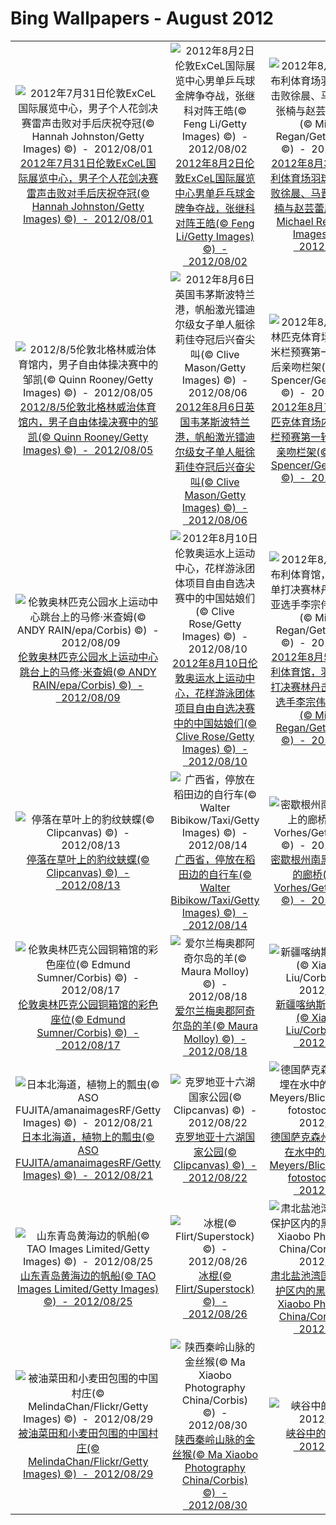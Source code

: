 # Bing Wallpapers - August 2012

| | | | |
|:-------------------------:|:-------------------------:|:-------------------------:|:-------------------------:|
| ![2012年7月31日伦敦ExCeL国际展览中心，男子个人花剑决赛雷声击败对手后庆祝夺冠(© Hannah Johnston/Getty Images) ©)  -  2012/08/01](https://bing.ee123.net/img/cn/fhd/2012/08/01.jpg)[2012年7月31日伦敦ExCeL国际展览中心，男子个人花剑决赛雷声击败对手后庆祝夺冠(© Hannah Johnston/Getty Images) ©)  -  2012/08/01](https://bing.ee123.net/img/cn/fhd/2012/08/01.jpg) | ![2012年8月2日伦敦ExCeL国际展览中心男单乒乓球金牌争夺战，张继科对阵王皓(© Feng Li/Getty Images) ©)  -  2012/08/02](https://bing.ee123.net/img/cn/fhd/2012/08/02.jpg)[2012年8月2日伦敦ExCeL国际展览中心男单乒乓球金牌争夺战，张继科对阵王皓(© Feng Li/Getty Images) ©)  -  2012/08/02](https://bing.ee123.net/img/cn/fhd/2012/08/02.jpg) | ![2012年8月3日伦敦温布利体育场羽球混双决赛击败徐晨、马晋组合后，张楠与赵芸蕾庆祝夺冠(© Michael Regan/Getty Images) ©)  -  2012/08/03](https://bing.ee123.net/img/cn/fhd/2012/08/03.jpg)[2012年8月3日伦敦温布利体育场羽球混双决赛击败徐晨、马晋组合后，张楠与赵芸蕾庆祝夺冠(© Michael Regan/Getty Images) ©)  -  2012/08/03](https://bing.ee123.net/img/cn/fhd/2012/08/03.jpg) | ![2012年8月4日伦敦奥林匹克体育场男子20公里竞走决赛，陈定冲线后高举双手庆祝夺冠(© Jeff J Mitchell/Getty Images) ©)  -  2012/08/04](https://bing.ee123.net/img/cn/fhd/2012/08/04.jpg)[2012年8月4日伦敦奥林匹克体育场男子20公里竞走决赛，陈定冲线后高举双手庆祝夺冠(© Jeff J Mitchell/Getty Images) ©)  -  2012/08/04](https://bing.ee123.net/img/cn/fhd/2012/08/04.jpg) |
| ![2012/8/5伦敦北格林威治体育馆内，男子自由体操决赛中的邹凯(© Quinn Rooney/Getty Images) ©)  -  2012/08/05](https://bing.ee123.net/img/cn/fhd/2012/08/05.jpg)[2012/8/5伦敦北格林威治体育馆内，男子自由体操决赛中的邹凯(© Quinn Rooney/Getty Images) ©)  -  2012/08/05](https://bing.ee123.net/img/cn/fhd/2012/08/05.jpg) | ![2012年8月6日英国韦茅斯波特兰港，帆船激光镭迪尔级女子单人艇徐莉佳夺冠后兴奋尖叫(© Clive Mason/Getty Images) ©)  -  2012/08/06](https://bing.ee123.net/img/cn/fhd/2012/08/06.jpg)[2012年8月6日英国韦茅斯波特兰港，帆船激光镭迪尔级女子单人艇徐莉佳夺冠后兴奋尖叫(© Clive Mason/Getty Images) ©)  -  2012/08/06](https://bing.ee123.net/img/cn/fhd/2012/08/06.jpg) | ![2012年8月7日伦敦奥林匹克体育场内男子110米栏预赛第一轮，刘翔伤后亲吻栏架(© Cameron Spencer/Getty Images) ©)  -  2012/08/07](https://bing.ee123.net/img/cn/fhd/2012/08/07.jpg)[2012年8月7日伦敦奥林匹克体育场内男子110米栏预赛第一轮，刘翔伤后亲吻栏架(© Cameron Spencer/Getty Images) ©)  -  2012/08/07](https://bing.ee123.net/img/cn/fhd/2012/08/07.jpg) | ![2012年8月8日伦敦ExCeL国际展览中心，吴静钰(左)庆祝女子跆拳道49公斤级决赛胜利(© Hannah Johnston/Getty Images) ©)  -  2012/08/08](https://bing.ee123.net/img/cn/fhd/2012/08/08.jpg)[2012年8月8日伦敦ExCeL国际展览中心，吴静钰(左)庆祝女子跆拳道49公斤级决赛胜利(© Hannah Johnston/Getty Images) ©)  -  2012/08/08](https://bing.ee123.net/img/cn/fhd/2012/08/08.jpg) |
| ![伦敦奥林匹克公园水上运动中心跳台上的马修·米查姆(© ANDY RAIN/epa/Corbis) ©)  -  2012/08/09](https://bing.ee123.net/img/cn/fhd/2012/08/09.jpg)[伦敦奥林匹克公园水上运动中心跳台上的马修·米查姆(© ANDY RAIN/epa/Corbis) ©)  -  2012/08/09](https://bing.ee123.net/img/cn/fhd/2012/08/09.jpg) | ![2012年8月10日伦敦奥运水上运动中心，花样游泳团体项目自由自选决赛中的中国姑娘们(© Clive Rose/Getty Images) ©)  -  2012/08/10](https://bing.ee123.net/img/cn/fhd/2012/08/10.jpg)[2012年8月10日伦敦奥运水上运动中心，花样游泳团体项目自由自选决赛中的中国姑娘们(© Clive Rose/Getty Images) ©)  -  2012/08/10](https://bing.ee123.net/img/cn/fhd/2012/08/10.jpg) | ![2012年8月5日伦敦温布利体育馆，羽毛球男子单打决赛林丹击败马来西亚选手李宗伟后庆祝夺冠(© Michael Regan/Getty Images) ©)  -  2012/08/11](https://bing.ee123.net/img/cn/fhd/2012/08/11.jpg)[2012年8月5日伦敦温布利体育馆，羽毛球男子单打决赛林丹击败马来西亚选手李宗伟后庆祝夺冠(© Michael Regan/Getty Images) ©)  -  2012/08/11](https://bing.ee123.net/img/cn/fhd/2012/08/11.jpg) | ![2012/8/12伦敦奥林匹克体育场，伦敦夏季奥运会闭幕式中的“米”字型舞台俯瞰图(© Rob Carr/Getty Images) ©)  -  2012/08/12](https://bing.ee123.net/img/cn/fhd/2012/08/12.jpg)[2012/8/12伦敦奥林匹克体育场，伦敦夏季奥运会闭幕式中的“米”字型舞台俯瞰图(© Rob Carr/Getty Images) ©)  -  2012/08/12](https://bing.ee123.net/img/cn/fhd/2012/08/12.jpg) |
| ![停落在草叶上的豹纹蛱蝶(© Clipcanvas) ©)  -  2012/08/13](https://bing.ee123.net/img/cn/fhd/2012/08/13.jpg)[停落在草叶上的豹纹蛱蝶(© Clipcanvas) ©)  -  2012/08/13](https://bing.ee123.net/img/cn/fhd/2012/08/13.jpg) | ![广西省，停放在稻田边的自行车(© Walter Bibikow/Taxi/Getty Images) ©)  -  2012/08/14](https://bing.ee123.net/img/cn/fhd/2012/08/14.jpg)[广西省，停放在稻田边的自行车(© Walter Bibikow/Taxi/Getty Images) ©)  -  2012/08/14](https://bing.ee123.net/img/cn/fhd/2012/08/14.jpg) | ![密歇根州南黑文港黑河上的廊桥(© Tara Vorhes/Getty Images) ©)  -  2012/08/15](https://bing.ee123.net/img/cn/fhd/2012/08/15.jpg)[密歇根州南黑文港黑河上的廊桥(© Tara Vorhes/Getty Images) ©)  -  2012/08/15](https://bing.ee123.net/img/cn/fhd/2012/08/15.jpg) | ![马术盛装舞步赛(© imagebroker.net/SuperStock) ©)  -  2012/08/16](https://bing.ee123.net/img/cn/fhd/2012/08/16.jpg)[马术盛装舞步赛(© imagebroker.net/SuperStock) ©)  -  2012/08/16](https://bing.ee123.net/img/cn/fhd/2012/08/16.jpg) |
| ![伦敦奥林匹克公园铜箱馆的彩色座位(© Edmund Sumner/Corbis) ©)  -  2012/08/17](https://bing.ee123.net/img/cn/fhd/2012/08/17.jpg)[伦敦奥林匹克公园铜箱馆的彩色座位(© Edmund Sumner/Corbis) ©)  -  2012/08/17](https://bing.ee123.net/img/cn/fhd/2012/08/17.jpg) | ![爱尔兰梅奥郡阿奇尔岛的羊(© Maura Molloy) ©)  -  2012/08/18](https://bing.ee123.net/img/cn/fhd/2012/08/18.jpg)[爱尔兰梅奥郡阿奇尔岛的羊(© Maura Molloy) ©)  -  2012/08/18](https://bing.ee123.net/img/cn/fhd/2012/08/18.jpg) | ![新疆喀纳斯湖边的小屋(© Xiaoyang Liu/Corbis) ©)  -  2012/08/19](https://bing.ee123.net/img/cn/fhd/2012/08/19.jpg)[新疆喀纳斯湖边的小屋(© Xiaoyang Liu/Corbis) ©)  -  2012/08/19](https://bing.ee123.net/img/cn/fhd/2012/08/19.jpg) | ![湖上小亭(© JongBeom Kim/TongRo Image Stock/Corbis) ©)  -  2012/08/20](https://bing.ee123.net/img/cn/fhd/2012/08/20.jpg)[湖上小亭(© JongBeom Kim/TongRo Image Stock/Corbis) ©)  -  2012/08/20](https://bing.ee123.net/img/cn/fhd/2012/08/20.jpg) |
| ![日本北海道，植物上的瓢虫(© ASO FUJITA/amanaimagesRF/Getty Images) ©)  -  2012/08/21](https://bing.ee123.net/img/cn/fhd/2012/08/21.jpg)[日本北海道，植物上的瓢虫(© ASO FUJITA/amanaimagesRF/Getty Images) ©)  -  2012/08/21](https://bing.ee123.net/img/cn/fhd/2012/08/21.jpg) | ![克罗地亚十六湖国家公园(© Clipcanvas) ©)  -  2012/08/22](https://bing.ee123.net/img/cn/fhd/2012/08/22.jpg)[克罗地亚十六湖国家公园(© Clipcanvas) ©)  -  2012/08/22](https://bing.ee123.net/img/cn/fhd/2012/08/22.jpg) | ![德国萨克森州三只将头埋在水中的雁鸭(© S Meyers/Blickwinkel/age fotostock) ©)  -  2012/08/23](https://bing.ee123.net/img/cn/fhd/2012/08/23.jpg)[德国萨克森州三只将头埋在水中的雁鸭(© S Meyers/Blickwinkel/age fotostock) ©)  -  2012/08/23](https://bing.ee123.net/img/cn/fhd/2012/08/23.jpg) | ![2008年8月6日，北京奥运会奥林匹克公园射箭训练场的箭靶(© Michael Steele/Getty Images) ©)  -  2012/08/24](https://bing.ee123.net/img/cn/fhd/2012/08/24.jpg)[2008年8月6日，北京奥运会奥林匹克公园射箭训练场的箭靶(© Michael Steele/Getty Images) ©)  -  2012/08/24](https://bing.ee123.net/img/cn/fhd/2012/08/24.jpg) |
| ![山东青岛黄海边的帆船(© TAO Images Limited/Getty Images) ©)  -  2012/08/25](https://bing.ee123.net/img/cn/fhd/2012/08/25.jpg)[山东青岛黄海边的帆船(© TAO Images Limited/Getty Images) ©)  -  2012/08/25](https://bing.ee123.net/img/cn/fhd/2012/08/25.jpg) | ![冰棍(© Flirt/Superstock) ©)  -  2012/08/26](https://bing.ee123.net/img/cn/fhd/2012/08/26.jpg)[冰棍(© Flirt/Superstock) ©)  -  2012/08/26](https://bing.ee123.net/img/cn/fhd/2012/08/26.jpg) | ![肃北盐池湾国家级自然保护区内的黑颈鹤(© Ma Xiaobo Photography China/Corbis) ©)  -  2012/08/27](https://bing.ee123.net/img/cn/fhd/2012/08/27.jpg)[肃北盐池湾国家级自然保护区内的黑颈鹤(© Ma Xiaobo Photography China/Corbis) ©)  -  2012/08/27](https://bing.ee123.net/img/cn/fhd/2012/08/27.jpg) | ![英国麦田，联合收割机在工作(© Corbis Motion) ©)  -  2012/08/28](https://bing.ee123.net/img/cn/fhd/2012/08/28.jpg)[英国麦田，联合收割机在工作(© Corbis Motion) ©)  -  2012/08/28](https://bing.ee123.net/img/cn/fhd/2012/08/28.jpg) |
| ![被油菜田和小麦田包围的中国村庄(© MelindaChan/Flickr/Getty Images) ©)  -  2012/08/29](https://bing.ee123.net/img/cn/fhd/2012/08/29.jpg)[被油菜田和小麦田包围的中国村庄(© MelindaChan/Flickr/Getty Images) ©)  -  2012/08/29](https://bing.ee123.net/img/cn/fhd/2012/08/29.jpg) | ![陕西秦岭山脉的金丝猴(© Ma Xiaobo Photography China/Corbis) ©)  -  2012/08/30](https://bing.ee123.net/img/cn/fhd/2012/08/30.jpg)[陕西秦岭山脉的金丝猴(© Ma Xiaobo Photography China/Corbis) ©)  -  2012/08/30](https://bing.ee123.net/img/cn/fhd/2012/08/30.jpg) | ![峡谷中的瀑布()  -  2012/08/31](https://bing.ee123.net/img/cn/fhd/2012/08/31.jpg)[峡谷中的瀑布()  -  2012/08/31](https://bing.ee123.net/img/cn/fhd/2012/08/31.jpg) |  |

